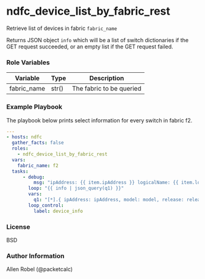 # ndfc_device_list_by_fabric_rest

Retrieve list of devices in fabric ``fabric_name``

Returns JSON object ``info`` which will be a list of switch dictionaries
if the GET request succeeded, or an empty list if the GET request failed.

### Role Variables

Variable        | Type  | Description
----------------|-------|----------------------------------------
fabric_name     | str() | The fabric to be queried


### Example Playbook

The playbook below prints select information for every switch in fabric f2.

```yaml
---
- hosts: ndfc
  gather_facts: false
  roles:
    - ndfc_device_list_by_fabric_rest
  vars:
    fabric_name: f2
  tasks:
      - debug:
          msg: "ipAddress: {{ item.ipAddress }} logicalName: {{ item.logicalName }} model {{ item.model }} release {{ item.release }} serialNumber {{ item.serialNumber }}"
        loop: "{{ info | json_query(q1) }}"
        vars:
          q1: "[*].{ ipAddress: ipAddress, model: model, release: release, logicalName: logicalName serialNumber: serialNumber }"
        loop_control:
          label: device_info
```

### License

BSD

### Author Information

Allen Robel (@packetcalc)
